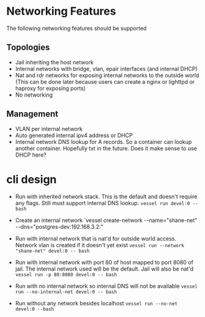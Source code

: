 # Networking Features
The following networking features should be supported

## Topologies
* Jail inheriting the host network
* Internal networks with bridge, vlan, epair interfaces (and internal DHCP)
* Nat and rdr networks for exposing internal networks to the
  outside world (This can be done later because users can create a nginx or lighttpd or haproxy for exposing ports)
* No networking

## Management
* VLAN per internal network
* Auto generated internal ipv4 address or DHCP
* Internal network DNS lookup for A records. So a container can lookup another container.  Hopefully txt in the future.
  Does it make sense to use DHCP here?

# cli design

* Run with inherited network stack.  This is the default and doesn't
  require any flags.  Still must support internal DNS lookup.
`vessel run devel:0 -- bash`

* Create an internal network
`vessel create-network --name="shane-net" --dns="postgres-dev:192.168.3.2:<ttl>"

* Run with internal network that is nat'd for outside world
  access.  Network vlan is created if it doesn't yet exist
`vessel run --network "shane-net" devel:0 -- bash`

* Run with internal network with port 80 of host mapped to
  port 8080 of jail.  The internal network used will be the
  default. Jail will also be nat'd
`vessel run -p 80:8080 devel:0 -- bash`

* Run with no internal network so internal DNS will not be available
`vessel run --no-internal-net devel:0 -- bash`

* Run without any network besides localhost
`vessel run --no-net devel:0 --bash`